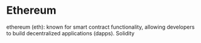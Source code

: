 # Ethereum
ethereum (eth): known for smart contract functionality, allowing developers to build decentralized applications (dapps).
Solidity
